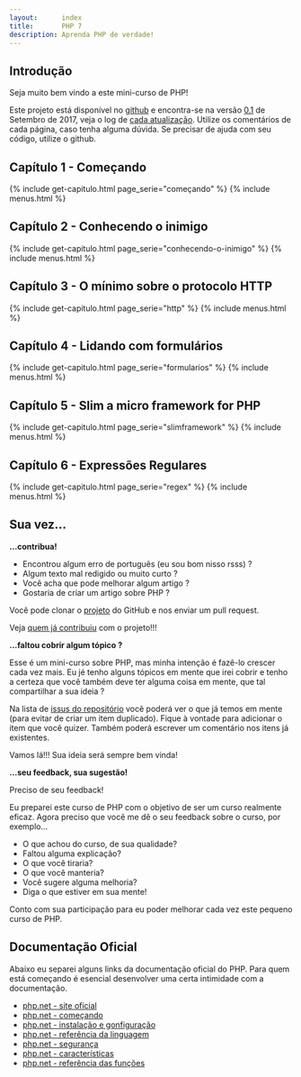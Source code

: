 ```yaml
---
layout:      index
title:       PHP 7
description: Aprenda PHP de verdade!
---
```


## Introdução

Seja muito bem vindo a este mini-curso de PHP!

Este projeto está disponível no [github](https://github.com/devfuria/php) e encontra-se na versão
[0.1](https://github.com/devfuria/php/releases) de Setembro de 2017, veja o log de
[cada atualização](https://github.com/devfuria/php/commits/master).
Utilize os comentários de cada página, caso tenha alguma dúvida. Se precisar de ajuda com seu código, utilize o github.

## Capítulo 1 - Começando

{% include get-capitulo.html page_serie="começando" %}
{% include menus.html %}

## Capítulo 2 - Conhecendo o inimigo

{% include get-capitulo.html page_serie="conhecendo-o-inimigo" %}
{% include menus.html %}


## Capítulo 3 - O mínimo sobre o protocolo HTTP

{% include get-capitulo.html page_serie="http" %}
{% include menus.html %}

## Capítulo 4 - Lidando com formulários

{% include get-capitulo.html page_serie="formularios" %}
{% include menus.html %}

## Capítulo 5 - Slim a micro framework for PHP

{% include get-capitulo.html page_serie="slimframework" %}
{% include menus.html %}

## Capítulo 6 - Expressões Regulares

{% include get-capitulo.html page_serie="regex" %}
{% include menus.html %}



## Sua vez...

__...contribua!__

- Encontrou algum erro de português (eu sou bom nisso rsss) ?
- Algum texto mal redigido ou muito curto ?
- Você acha que pode melhorar algum artigo ?
- Gostaria de criar um artigo sobre PHP ?

Você pode clonar o [projeto](https://github.com/devfuria/php/) do GitHub e nos enviar um pull request.

Veja [quem já contribuiu](https://github.com/devfuria/devfuria.com.br/graphs/contributors) com o projeto!!!


__...faltou cobrir algum tópico ?__

Esse é um mini-curso sobre PHP, mas minha intenção é fazê-lo crescer cada vez mais. Eu jé tenho alguns tópicos em mente
que irei cobrir e tenho a certeza que você também deve ter alguma coisa em mente, que tal compartilhar a sua ideia ?

Na lista de [issus do repositório](https://github.com/devfuria/php/issues) você poderá ver o que já temos em mente
(para evitar de criar um item duplicado). Fique à vontade para adicionar o item que você quizer. Também poderá escrever
um comentário nos itens já existentes.

Vamos lá!!! Sua ideia será sempre bem vinda!

__...seu feedback, sua sugestão!__

Preciso de seu feedback!

Eu preparei este curso de PHP com o objetivo de ser um curso realmente eficaz. Agora preciso que você me dê o seu
feedback sobre o curso, por exemplo...

- O que achou do curso, de sua qualidade?
- Faltou alguma explicação?
- O que você tiraria?
- O que você manteria?
- Você sugere alguma melhoria?
- Diga o que estiver em sua mente!

Conto com sua participação para eu poder melhorar cada vez este pequeno curso de PHP.



## Documentação Oficial

Abaixo eu separei alguns links da documentação oficial do PHP. Para quem está começando é esencial desenvolver uma certa
intimidade com a documentação.

- [php.net - site oficial](http://php.net/)
- [php.net - começando](http://php.net/manual/pt_BR/getting-started.php)
- [php.net - instalação e gonfiguração](http://php.net/manual/pt_BR/install.php)
- [php.net - referência da linguagem](http://php.net/manual/pt_BR/langref.php)
- [php.net - segurança](http://php.net/manual/pt_BR/security.php)
- [php.net - características](http://php.net/manual/pt_BR/features.php)
- [php.net - referência das funções](http://php.net/manual/pt_BR/funcref.php)



